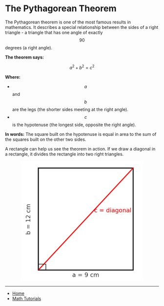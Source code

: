# The Pythagorean Theorem

The Pythagorean theorem is one of the most famous results in mathematics. It describes a special
relationship between the sides of a right triangle - a triangle that has one angle of exactly $$90$$ degrees (a right angle).

**The theorem says:**

$$
a^2 + b^2 = c^2
$$

**Where:**

- $$a$$ and $$b$$ are the legs (the shorter sides meeting at the right angle).
- $$c$$ is the hypotenuse (the longest side, opposite the right angle).

**In words:** The square built on the hypotenuse is equal in area to the sum of the squares built on the other two sides.

A rectangle can help us see the theorem in action. If we draw a diagonal in a rectangle, it divides the
rectangle into two right triangles.

<p align="center">
    <img src="./assets/img1.png" alt="img1" width="400"/>
</p>

---

- [Home](./../../README.md)
- [Math Tutorials](./../tutorials.md)